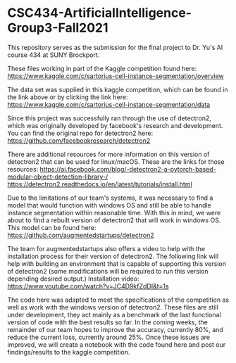 # CSC434-ArtificialIntelligence-Group3-Fall2021
This repository serves as the submission for the final project to Dr. Yu's AI course 434 at SUNY Brockport.

These files working in part of the Kaggle competition found here: https://www.kaggle.com/c/sartorius-cell-instance-segmentation/overview

The data set was supplied in this kaggle competition, which can be found in the link above or by clicking the link here: https://www.kaggle.com/c/sartorius-cell-instance-segmentation/data

Since this project was successfully ran through the use of detectron2, which was originally developed by facebook's research and development. You can find the original repo for detectron2 here: https://github.com/facebookresearch/detectron2

There are additional resources for more information on this version of detectron2 that can be used for linux/macOS. These are the links for those resources: https://ai.facebook.com/blog/-detectron2-a-pytorch-based-modular-object-detection-library-/
https://detectron2.readthedocs.io/en/latest/tutorials/install.html

Due to the limitations of our team's systems, it was necessary to find a model that would function with windows OS and still be able to handle instance segmentation within reasonable time. With this in mind, we were about to find a rebuilt version of detectron2 that will work in windows OS. This model can be found here: https://github.com/augmentedstartups/detectron2

The team for augmentedstartups also offers a video to help with the installation process for their version of detectron2. The following link will help with building an environment that is capable of supporting this version of detectron2 (some modifications will be required to run this version depending desired output.)
Installation video: https://www.youtube.com/watch?v=JC4D9kfZdDI&t=1s

The code here was adapted to meet the specifications of the competition as well as work with the windows version of detectron2. These files are still under development, they act mainly as a benchmark of the last functional version of code with the best results so far. In the coming weeks, the remainder of our team hopes to improve the accuracy, currently 80%, and reduce the current loss, currently around 25%. Once these issues are improved, we will create a notebook with the code found here and post our findings/results to the kaggle competition. 

